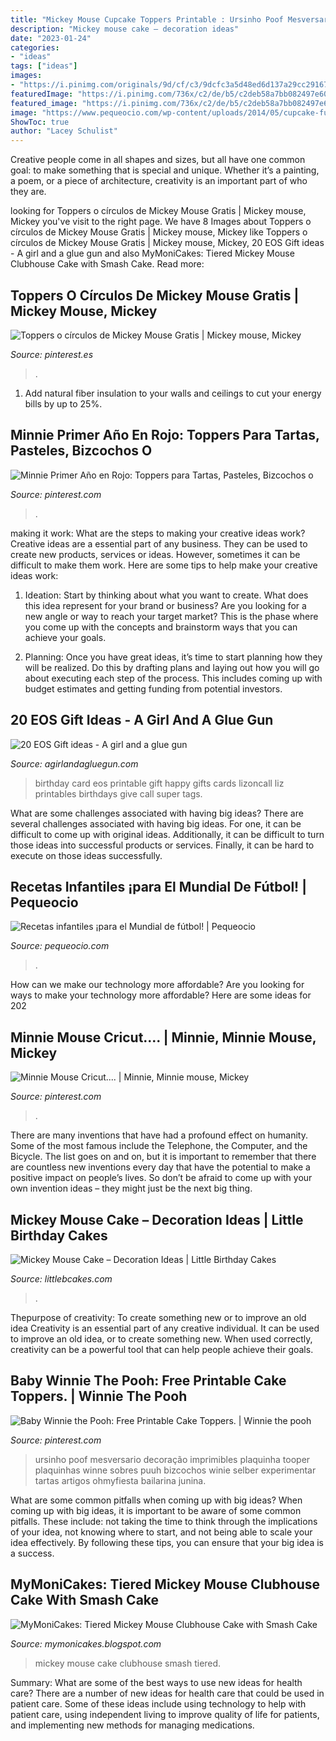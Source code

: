 ```yaml
---
title: "Mickey Mouse Cupcake Toppers Printable : Ursinho Poof Mesversario Decoração Imprimibles Plaquinha Tooper Plaquinhas Winne Sobres Puuh Bizcochos Winie Selber Experimentar Tartas Artigos Ohmyfiesta Bailarina Junina"
description: "Mickey mouse cake – decoration ideas"
date: "2023-01-24"
categories:
- "ideas"
tags: ["ideas"]
images:
- "https://i.pinimg.com/originals/9d/cf/c3/9dcfc3a5d48ed6d137a29cc291678de0.jpg"
featuredImage: "https://i.pinimg.com/736x/c2/de/b5/c2deb58a7bb082497e6063a29984a728.jpg"
featured_image: "https://i.pinimg.com/736x/c2/de/b5/c2deb58a7bb082497e6063a29984a728.jpg"
image: "https://www.pequeocio.com/wp-content/uploads/2014/05/cupcake-futbol.jpg"
ShowToc: true
author: "Lacey Schulist"
---
```



Creative people come in all shapes and sizes, but all have one common goal: to make something that is special and unique. Whether it’s a painting, a poem, or a piece of architecture, creativity is an important part of who they are.

	

		
looking for Toppers o círculos de Mickey Mouse Gratis | Mickey mouse, Mickey you've visit to the right page. We have 8 Images about Toppers o círculos de Mickey Mouse Gratis | Mickey mouse, Mickey like Toppers o círculos de Mickey Mouse Gratis | Mickey mouse, Mickey, 20 EOS Gift ideas - A girl and a glue gun and also MyMoniCakes: Tiered Mickey Mouse Clubhouse Cake with Smash Cake. Read more:
		
    
## Toppers O Círculos De Mickey Mouse Gratis | Mickey Mouse, Mickey

<img loading=lazy src="https://i.pinimg.com/736x/f0/87/b7/f087b7092ef21c0ebe40f017ba9336d4.jpg" onerror="this.onerror=null;this.src='https://tse1.mm.bing.net/th?id=OIP.lSnRmzgp4oOk8mU1UpRhIAHaKd&amp;pid=15.1';" alt="Toppers o círculos de Mickey Mouse Gratis | Mickey mouse, Mickey">

_Source: pinterest.es_

>. 

	

1. Add natural fiber insulation to your walls and ceilings to cut your energy bills by up to 25%.

    
## Minnie Primer Año En Rojo: Toppers Para Tartas, Pasteles, Bizcochos O

<img loading=lazy src="https://i.pinimg.com/736x/c2/de/b5/c2deb58a7bb082497e6063a29984a728.jpg" onerror="this.onerror=null;this.src='https://tse1.mm.bing.net/th?id=OIP.YH32ZPw3A0tB6gV8oXmZfgHaLA&amp;pid=15.1';" alt="Minnie Primer Año en Rojo: Toppers para Tartas, Pasteles, Bizcochos o">

_Source: pinterest.com_

>. 

	

making it work: What are the steps to making your creative ideas work?
Creative ideas are a essential part of any business. They can be used to create new products, services or ideas. However, sometimes it can be difficult to make them work. Here are some tips to help make your creative ideas work:
1. Ideation: Start by thinking about what you want to create. What does this idea represent for your brand or business? Are you looking for a new angle or way to reach your target market? This is the phase where you come up with the concepts and brainstorm ways that you can achieve your goals.

2. Planning: Once you have great ideas, it’s time to start planning how they will be realized. Do this by drafting plans and laying out how you will go about executing each step of the process. This includes coming up with budget estimates and getting funding from potential investors.


    
## 20 EOS Gift Ideas - A Girl And A Glue Gun

<img loading=lazy src="http://www.agirlandagluegun.com/wp-content/uploads/2017/05/11-flower.jpg" onerror="this.onerror=null;this.src='https://tse2.mm.bing.net/th?id=OIP.P3KB3FIga9cqIwQVlMEjMgHaLH&amp;pid=15.1';" alt="20 EOS Gift ideas - A girl and a glue gun">

_Source: agirlandagluegun.com_

>birthday card eos printable gift happy gifts cards lizoncall liz printables birthdays give call super tags. 

	

What are some challenges associated with having big ideas?
There are several challenges associated with having big ideas. For one, it can be difficult to come up with original ideas. Additionally, it can be difficult to turn those ideas into successful products or services. Finally, it can be hard to execute on those ideas successfully.

    
## Recetas Infantiles ¡para El Mundial De Fútbol! | Pequeocio

<img loading=lazy src="https://www.pequeocio.com/wp-content/uploads/2014/05/cupcake-futbol.jpg" onerror="this.onerror=null;this.src='https://tse1.mm.bing.net/th?id=OIP.NTCOIi_jhpEKF_z8Imv82wHaHa&amp;pid=15.1';" alt="Recetas infantiles ¡para el Mundial de fútbol! | Pequeocio">

_Source: pequeocio.com_

>. 

	

How can we make our technology more affordable?
Are you looking for ways to make your technology more affordable? Here are some ideas for 202
    
## Minnie Mouse Cricut.... | Minnie, Minnie Mouse, Mickey

<img loading=lazy src="https://i.pinimg.com/originals/9d/cf/c3/9dcfc3a5d48ed6d137a29cc291678de0.jpg" onerror="this.onerror=null;this.src='https://tse2.mm.bing.net/th?id=OIP.5j4JV1tI7jcFja1-FeprSwHaJ4&amp;pid=15.1';" alt="Minnie Mouse Cricut.... | Minnie, Minnie mouse, Mickey">

_Source: pinterest.com_

>. 

	

There are many inventions that have had a profound effect on humanity. Some of the most famous include the Telephone, the Computer, and the Bicycle. The list goes on and on, but it is important to remember that there are countless new inventions every day that have the potential to make a positive impact on people’s lives. So don’t be afraid to come up with your own invention ideas – they might just be the next big thing.

    
## Mickey Mouse Cake – Decoration Ideas | Little Birthday Cakes

<img loading=lazy src="https://www.littlebcakes.com/wp-content/uploads/2013/08/Mickey-Mouse-Cake-Pans.jpg" onerror="this.onerror=null;this.src='https://tse4.mm.bing.net/th?id=OIP.OjGnoTefdnTkUNDUsnLERwHaLH&amp;pid=15.1';" alt="Mickey Mouse Cake – Decoration Ideas | Little Birthday Cakes">

_Source: littlebcakes.com_

>. 

	

Thepurpose of creativity: To create something new or to improve an old idea
Creativity is an essential part of any creative individual. It can be used to improve an old idea, or to create something new. When used correctly, creativity can be a powerful tool that can help people achieve their goals.

    
## Baby Winnie The Pooh: Free Printable Cake Toppers. | Winnie The Pooh

<img loading=lazy src="https://i.pinimg.com/736x/d2/f0/f1/d2f0f11e35877460acdd30533b96e524.jpg" onerror="this.onerror=null;this.src='https://tse2.mm.bing.net/th?id=OIP.Z5xx6pYNAhT4JuYw4z-qqAAAAA&amp;pid=15.1';" alt="Baby Winnie the Pooh: Free Printable Cake Toppers. | Winnie the pooh">

_Source: pinterest.com_

>ursinho poof mesversario decoração imprimibles plaquinha tooper plaquinhas winne sobres puuh bizcochos winie selber experimentar tartas artigos ohmyfiesta bailarina junina. 

	

What are some common pitfalls when coming up with big ideas?
When coming up with big ideas, it is important to be aware of some common pitfalls. These include: not taking the time to think through the implications of your idea, not knowing where to start, and not being able to scale your idea effectively. By following these tips, you can ensure that your big idea is a success.

    
## MyMoniCakes: Tiered Mickey Mouse Clubhouse Cake With Smash Cake

<img loading=lazy src="http://3.bp.blogspot.com/-Ewu7o06D_jU/Tn6Jj1wuurI/AAAAAAAAAyM/A-yrib_5mxk/s1600/IMG_0165.JPG" onerror="this.onerror=null;this.src='https://tse1.mm.bing.net/th?id=OIP.AvImzmeJrx9fye9EmUYHAAHaJ4&amp;pid=15.1';" alt="MyMoniCakes: Tiered Mickey Mouse Clubhouse Cake with Smash Cake">

_Source: mymonicakes.blogspot.com_

>mickey mouse cake clubhouse smash tiered. 

	

Summary: What are some of the best ways to use new ideas for health care?
There are a number of new ideas for health care that could be used in patient care. Some of these ideas include using technology to help with patient care, using independent living to improve quality of life for patients, and implementing new methods for managing medications.

